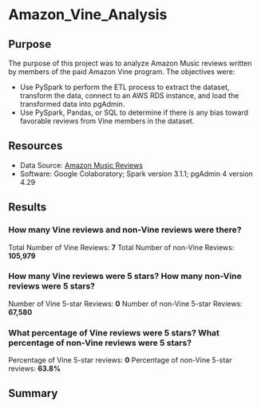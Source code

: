 # Amazon_Vine_Analysis

## Purpose
The purpose of this project was to analyze Amazon Music reviews written by members of the paid Amazon Vine program. The objectives were:
- Use PySpark to perform the ETL process to extract the dataset, transform the data, connect to an AWS RDS instance, and load the transformed data into pgAdmin. 
- Use PySpark, Pandas, or SQL to determine if there is any bias toward favorable reviews from Vine members in the dataset.

## Resources
- Data Source: [Amazon Music Reviews](https://s3.amazonaws.com/amazon-reviews-pds/tsv/amazon_reviews_us_Music_v1_00.tsv.gz)
- Software: Google Colaboratory; Spark version 3.1.1; pgAdmin 4 version 4.29

## Results
### How many Vine reviews and non-Vine reviews were there?
Total Number of Vine Reviews: <b>7</b>
Total Number of non-Vine Reviews: <b>105,979</b>

### How many Vine reviews were 5 stars? How many non-Vine reviews were 5 stars?
Number of Vine 5-star Reviews: <b>0</b>
Number of non-Vine 5-star Reviews: <b>67,580</b>

### What percentage of Vine reviews were 5 stars? What percentage of non-Vine reviews were 5 stars?
Percentage of Vine 5-star reviews: <b>0</b>
Percentage of non-Vine 5-star reviews: <b>63.8%</b>

## Summary
